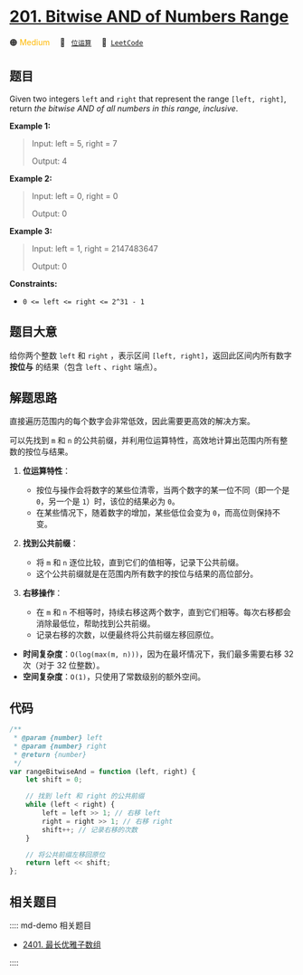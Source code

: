 # [201. Bitwise AND of Numbers Range](https://leetcode.com/problems/bitwise-and-of-numbers-range/)

🟠 <font color=#ffb800>Medium</font>&emsp; 🔖&ensp; [`位运算`](/leetcode/outline/tag/bit-manipulation.md)&emsp; 🔗&ensp;[`LeetCode`](https://leetcode.com/problems/bitwise-and-of-numbers-range/)

## 题目

Given two integers `left` and `right` that represent the range `[left,
right]`, return _the bitwise AND of all numbers in this range, inclusive_.

**Example 1:**

> Input: left = 5, right = 7
>
> Output: 4

**Example 2:**

> Input: left = 0, right = 0
>
> Output: 0

**Example 3:**

> Input: left = 1, right = 2147483647
>
> Output: 0

**Constraints:**

- `0 <= left <= right <= 2^31 - 1`

## 题目大意

给你两个整数 `left` 和 `right` ，表示区间 `[left, right]`，返回此区间内所有数字 **按位与** 的结果（包含 `left` 、`right` 端点）。

## 解题思路

直接遍历范围内的每个数字会非常低效，因此需要更高效的解决方案。

可以先找到 `m` 和 `n` 的公共前缀，并利用位运算特性，高效地计算出范围内所有整数的按位与结果。

1. **位运算特性**：

   - 按位与操作会将数字的某些位清零，当两个数字的某一位不同（即一个是 `0`，另一个是 `1`）时，该位的结果必为 `0`。
   - 在某些情况下，随着数字的增加，某些低位会变为 `0`，而高位则保持不变。

2. **找到公共前缀**：

   - 将 `m` 和 `n` 逐位比较，直到它们的值相等，记录下公共前缀。
   - 这个公共前缀就是在范围内所有数字的按位与结果的高位部分。

3. **右移操作**：
   - 在 `m` 和 `n` 不相等时，持续右移这两个数字，直到它们相等。每次右移都会消除最低位，帮助找到公共前缀。
   - 记录右移的次数，以便最终将公共前缀左移回原位。

- **时间复杂度**：`O(log(max(m, n)))`，因为在最坏情况下，我们最多需要右移 32 次（对于 32 位整数）。
- **空间复杂度**：`O(1)`，只使用了常数级别的额外空间。

## 代码

```javascript
/**
 * @param {number} left
 * @param {number} right
 * @return {number}
 */
var rangeBitwiseAnd = function (left, right) {
	let shift = 0;

	// 找到 left 和 right 的公共前缀
	while (left < right) {
		left = left >> 1; // 右移 left
		right = right >> 1; // 右移 right
		shift++; // 记录右移的次数
	}

	// 将公共前缀左移回原位
	return left << shift;
};
```

## 相关题目

:::: md-demo 相关题目

- [2401. 最长优雅子数组](https://leetcode.com/problems/longest-nice-subarray)

::::
